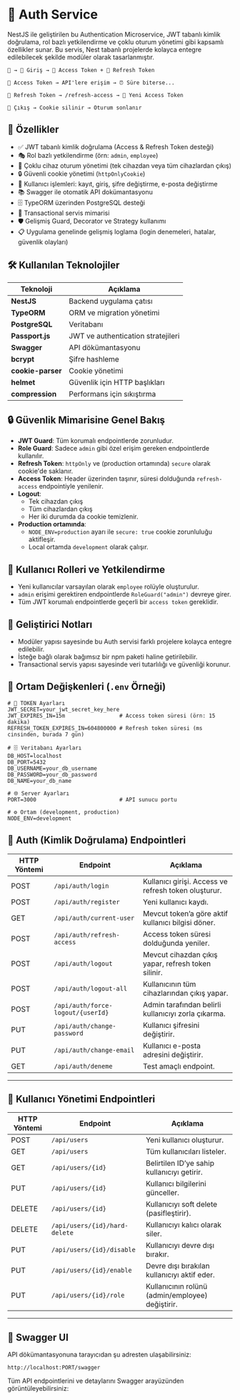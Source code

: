 # 🔐 Auth Service

NestJS ile geliştirilen bu Authentication Microservice, JWT tabanlı kimlik doğrulama, rol bazlı yetkilendirme ve çoklu oturum yönetimi gibi kapsamlı özellikler sunar. Bu servis, Nest tabanlı projelerde kolayca entegre edilebilecek şekilde modüler olarak tasarlanmıştır.

```
🧑 → 🔐 Giriş → 🪪 Access Token + 🍪 Refresh Token

🔐 Access Token → API'lere erişim → ⏰ Süre biterse...

🍪 Refresh Token → /refresh-access → 🔄 Yeni Access Token

🚪 Çıkış → Cookie silinir → Oturum sonlanır
```


## 🚀 Özellikler

- ✅ JWT tabanlı kimlik doğrulama (Access & Refresh Token desteği)
- 🎭 Rol bazlı yetkilendirme (örn: `admin`, `employee`)
- 📱 Çoklu cihaz oturum yönetimi (tek cihazdan veya tüm cihazlardan çıkış)
- 🔒 Güvenli cookie yönetimi (`httpOnlyCookie`)
- 📝 Kullanıcı işlemleri: kayıt, giriş, şifre değiştirme, e-posta değiştirme
- 📚 Swagger ile otomatik API dokümantasyonu
- 🗄️ TypeORM üzerinden PostgreSQL desteği
- 🔄 Transactional servis mimarisi
- 🛡️ Gelişmiş Guard, Decorator ve Strategy kullanımı
- 📋 Uygulama genelinde gelişmiş loglama (login denemeleri, hatalar, güvenlik olayları)

## 🛠️ Kullanılan Teknolojiler

| Teknoloji         | Açıklama                             |
|------------------|--------------------------------------|
| **NestJS**        | Backend uygulama çatısı              |
| **TypeORM**       | ORM ve migration yönetimi            |
| **PostgreSQL**    | Veritabanı                           |
| **Passport.js**   | JWT ve authentication stratejileri   |
| **Swagger**       | API dökümantasyonu                   |
| **bcrypt**        | Şifre hashleme                       |
| **cookie-parser** | Cookie yönetimi                      |
| **helmet**        | Güvenlik için HTTP başlıkları        |
| **compression**   | Performans için sıkıştırma           |

## 🔒 Güvenlik Mimarisine Genel Bakış

- **JWT Guard**: Tüm korumalı endpointlerde zorunludur.
- **Role Guard**: Sadece `admin` gibi özel erişim gereken endpointlerde kullanılır.
- **Refresh Token**: `httpOnly` ve (production ortamında) `secure` olarak cookie'de saklanır.
- **Access Token**: Header üzerinden taşınır, süresi dolduğunda `refresh-access` endpointiyle yenilenir.
- **Logout**:
  - Tek cihazdan çıkış
  - Tüm cihazlardan çıkış
  - Her iki durumda da cookie temizlenir.
- **Production ortamında**:
  - `NODE_ENV=production` ayarı ile `secure: true` cookie zorunluluğu aktifleşir.
  - Local ortamda `development` olarak çalışır.

## 👤 Kullanıcı Rolleri ve Yetkilendirme

- Yeni kullanıcılar varsayılan olarak `employee` rolüyle oluşturulur.
- `admin` erişimi gerektiren endpointlerde `RoleGuard("admin")` devreye girer.
- Tüm JWT korumalı endpointlerde geçerli bir `access token` gereklidir.

## 🧩 Geliştirici Notları

- Modüler yapısı sayesinde bu Auth servisi farklı projelere kolayca entegre edilebilir.
- İsteğe bağlı olarak bağımsız bir npm paketi haline getirilebilir.
- Transactional servis yapısı sayesinde veri tutarlılığı ve güvenliği korunur.


## 📄 Ortam Değişkenleri (`.env` Örneği)
```env
# 🔐 TOKEN Ayarları
JWT_SECRET=your_jwt_secret_key_here
JWT_EXPIRES_IN=15m                 # Access token süresi (örn: 15 dakika)
REFRESH_TOKEN_EXPIRES_IN=604800000 # Refresh token süresi (ms cinsinden, burada 7 gün)

# 🗄️ Veritabanı Ayarları
DB_HOST=localhost
DB_PORT=5432
DB_USERNAME=your_db_username
DB_PASSWORD=your_db_password
DB_NAME=your_db_name

# 🌐 Server Ayarları
PORT=3000                          # API sunucu portu

# ⚙️ Ortam (development, production)
NODE_ENV=development

```

## 🔐 Auth (Kimlik Doğrulama) Endpointleri

| HTTP Yöntemi | Endpoint                 | Açıklama                                      |
|--------------|--------------------------|-----------------------------------------------|
| POST         | `/api/auth/login`         | Kullanıcı girişi. Access ve refresh token oluşturur. |
| POST         | `/api/auth/register`      | Yeni kullanıcı kaydı.                          |
| GET          | `/api/auth/current-user`  | Mevcut token’a göre aktif kullanıcı bilgisi döner. |
| POST         | `/api/auth/refresh-access`| Access token süresi dolduğunda yeniler.       |
| POST         | `/api/auth/logout`        | Mevcut cihazdan çıkış yapar, refresh token silinir. |
| POST         | `/api/auth/logout-all`    | Kullanıcının tüm cihazlarından çıkış yapar.   |
| POST         | `/api/auth/force-logout/{userId}` | Admin tarafından belirli kullanıcıyı zorla çıkarma. |
| PUT          | `/api/auth/change-password` | Kullanıcı şifresini değiştirir.             |
| PUT          | `/api/auth/change-email`  | Kullanıcı e-posta adresini değiştirir.        |
| GET          | `/api/auth/deneme`        | Test amaçlı endpoint.                          |

---

## 👤 Kullanıcı Yönetimi Endpointleri

| HTTP Yöntemi | Endpoint                      | Açıklama                                    |
|--------------|-------------------------------|---------------------------------------------|
| POST         | `/api/users`                  | Yeni kullanıcı oluşturur.                    |
| GET          | `/api/users`                  | Tüm kullanıcıları listeler.                  |
| GET          | `/api/users/{id}`             | Belirtilen ID’ye sahip kullanıcıyı getirir. |
| PUT          | `/api/users/{id}`             | Kullanıcı bilgilerini günceller.            |
| DELETE       | `/api/users/{id}`             | Kullanıcıyı soft delete (pasifleştirir).   |
| DELETE       | `/api/users/{id}/hard-delete`| Kullanıcıyı kalıcı olarak siler.            |
| PUT          | `/api/users/{id}/disable`     | Kullanıcıyı devre dışı bırakır.             |
| PUT          | `/api/users/{id}/enable`      | Devre dışı bırakılan kullanıcıyı aktif eder.|
| PUT          | `/api/users/{id}/role`        | Kullanıcının rolünü (admin/employee) değiştirir. |

---

## 🧪 Swagger UI
API dökümantasyonuna tarayıcıdan şu adresten ulaşabilirsiniz:

```
http://localhost:PORT/swagger
```

Tüm API endpointlerini ve detaylarını Swagger arayüzünden görüntüleyebilirsiniz:


